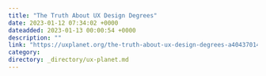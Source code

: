 ```yaml
---
title: "The Truth About UX Design Degrees"
date: 2023-01-12 07:34:02 +0000
dateadded: 2023-01-13 00:00:54 +0000
description: ""
link: "https://uxplanet.org/the-truth-about-ux-design-degrees-a40437014979?source=rss----819cc2aaeee0---4"
category:
directory: _directory/ux-planet.md
---
```

